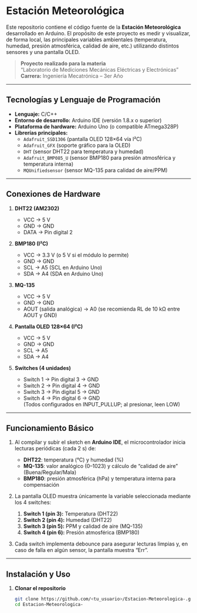 # Estación Meteorológica

Este repositorio contiene el código fuente de la **Estación Meteorológica** desarrollado en Arduino. El propósito de este proyecto es medir y visualizar, de forma local, las principales variables ambientales (temperatura, humedad, presión atmosférica, calidad de aire, etc.) utilizando distintos sensores y una pantalla OLED.

> **Proyecto realizado para la materia**  
> “Laboratorio de Mediciones Mecánicas Eléctricas y Electrónicas”  
> **Carrera:** Ingeniería Mecatrónica – 3er Año

---

## Tecnologías y Lenguaje de Programación

- **Lenguaje:** C/C++  
- **Entorno de desarrollo:** Arduino IDE (versión 1.8.x o superior)  
- **Plataforma de hardware:** Arduino Uno (o compatible ATmega328P)  
- **Librerías principales:**
  - `Adafruit_SSD1306` (pantalla OLED 128×64 vía I²C)  
  - `Adafruit_GFX` (soporte gráfico para la OLED)  
  - `DHT` (sensor DHT22 para temperatura y humedad)  
  - `Adafruit_BMP085_U` (sensor BMP180 para presión atmosférica y temperatura interna)  
  - `MQUnifiedsensor` (sensor MQ-135 para calidad de aire/PPM)  

---


## Conexiones de Hardware

1. **DHT22 (AM2302)**
   - VCC → 5 V  
   - GND → GND  
   - DATA → Pin digital 2  

2. **BMP180 (I²C)**
   - VCC → 3.3 V (o 5 V si el módulo lo permite)  
   - GND → GND  
   - SCL → A5 (SCL en Arduino Uno)  
   - SDA → A4 (SDA en Arduino Uno)  

3. **MQ-135**
   - VCC → 5 V  
   - GND → GND  
   - AOUT (salida analógica) → A0 (se recomienda RL de 10 kΩ entre AOUT y GND)  

4. **Pantalla OLED 128×64 (I²C)**
   - VCC → 5 V  
   - GND → GND  
   - SCL → A5  
   - SDA → A4  

5. **Switches (4 unidades)**
   - Switch 1 → Pin digital 3 → GND  
   - Switch 2 → Pin digital 4 → GND  
   - Switch 3 → Pin digital 5 → GND  
   - Switch 4 → Pin digital 6 → GND  
   (Todos configurados en INPUT_PULLUP; al presionar, leen LOW)

---

## Funcionamiento Básico

1. Al compilar y subir el sketch en **Arduino IDE**, el microcontrolador inicia lecturas periódicas (cada 2 s) de:
   - **DHT22**: temperatura (°C) y humedad (%)  
   - **MQ-135**: valor analógico (0–1023) y cálculo de “calidad de aire” (Buena/Regular/Mala)  
   - **BMP180**: presión atmosférica (hPa) y temperatura interna para compensación  

2. La pantalla OLED muestra únicamente la variable seleccionada mediante los 4 switches:
   1. **Switch 1 (pin 3):** Temperatura (DHT22)  
   2. **Switch 2 (pin 4):** Humedad (DHT22)  
   3. **Switch 3 (pin 5):** PPM y calidad de aire (MQ-135)  
   4. **Switch 4 (pin 6):** Presión atmosférica (BMP180)  

3. Cada switch implementa debounce para asegurar lecturas limpias y, en caso de falla en algún sensor, la pantalla muestra “Err”.

---

## Instalación y Uso

1. **Clonar el repositorio**  
   ```bash
   git clone https://github.com/<tu_usuario>/Estacion-Meteorologica-.git
   cd Estacion-Meteorologica-
